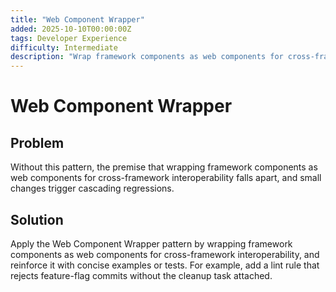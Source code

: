 ```yaml
---
title: "Web Component Wrapper"
added: 2025-10-10T00:00:00Z
tags: Developer Experience
difficulty: Intermediate
description: "Wrap framework components as web components for cross-framework interoperability."
---
```

# Web Component Wrapper

## Problem

Without this pattern, the premise that wrapping framework components as web components for cross-framework interoperability falls apart, and small changes trigger cascading regressions.

## Solution

Apply the Web Component Wrapper pattern by wrapping framework components as web components for cross-framework interoperability, and reinforce it with concise examples or tests. For example, add a lint rule that rejects feature-flag commits without the cleanup task attached.
